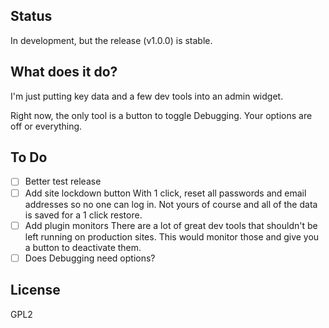 ## Status
In development, but the release (v1.0.0) is stable.

## What does it do?
I'm just putting key data and a few dev tools into an admin widget.

Right now, the only tool is a button to toggle Debugging. Your options are off or everything.

## To Do
- [ ] Better test release
- [ ] Add site lockdown button
      With 1 click, reset all passwords and email addresses so no one can log in. Not yours of course and all of the data is saved for a 1 click restore.
- [ ] Add plugin monitors
      There are a lot of great dev tools that shouldn't be left running on production sites. This would monitor those and give you a button to deactivate them.
- [ ] Does Debugging need options?

## License
GPL2
